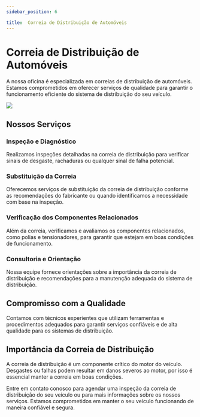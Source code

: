 ```yaml
---
sidebar_position: 6

title:  Correia de Distribuição de Automóveis
---
```


# Correia de Distribuição de Automóveis

A nossa oficina é especializada em correias de distribuição de automóveis. Estamos comprometidos em oferecer serviços de qualidade para garantir o funcionamento eficiente do sistema de distribuição do seu veículo.

![](https://www.cosmiauto.com/wp-content/uploads/2015/05/Kit-Distribuicao.jpg)

## Nossos Serviços

### Inspeção e Diagnóstico

Realizamos inspeções detalhadas na correia de distribuição para verificar sinais de desgaste, rachaduras ou qualquer sinal de falha potencial.

### Substituição da Correia

Oferecemos serviços de substituição da correia de distribuição conforme as recomendações do fabricante ou quando identificamos a necessidade com base na inspeção.

### Verificação dos Componentes Relacionados

Além da correia, verificamos e avaliamos os componentes relacionados, como polias e tensionadores, para garantir que estejam em boas condições de funcionamento.

### Consultoria e Orientação

Nossa equipe fornece orientações sobre a importância da correia de distribuição e recomendações para a manutenção adequada do sistema de distribuição.

## Compromisso com a Qualidade

Contamos com técnicos experientes que utilizam ferramentas e procedimentos adequados para garantir serviços confiáveis e de alta qualidade para os sistemas de distribuição.

## Importância da Correia de Distribuição

A correia de distribuição é um componente crítico do motor do veículo. Desgastes ou falhas podem resultar em danos severos ao motor, por isso é essencial manter a correia em boas condições.

Entre em contato conosco para agendar uma inspeção da correia de distribuição do seu veículo ou para mais informações sobre os nossos serviços. Estamos comprometidos em manter o seu veículo funcionando de maneira confiável e segura.
